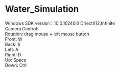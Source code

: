 # Water_Simulation
Windows SDK version：10.0.10240.0
DriectX12,Infinite  
Camera Control:  
Rotation: drag mouse + left mouse button  
Front: W  
Back: S  
Left: A  
Right: D  
Up: Space  
Down: Ctrl  
